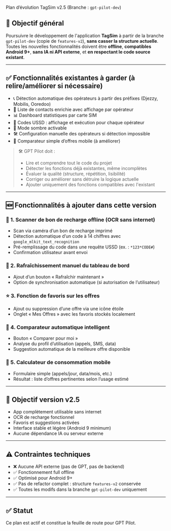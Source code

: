 Plan d’évolution TagSim v2.5 (Branche : `gpt-pilot-dev`)

## 🔧 Objectif général

Poursuivre le développement de l'application **TagSim** à partir de la branche `gpt-pilot-dev` (copie de `features-v2`), **sans casser la structure actuelle**.  
Toutes les nouvelles fonctionnalités doivent être **offline**, **compatibles Android 9+**, **sans IA ni API externe**, et **en respectant le code source existant**.

---

## ✅ Fonctionnalités existantes à garder (à relire/améliorer si nécessaire)

- 📞 Détection automatique des opérateurs à partir des préfixes (Djezzy, Mobilis, Ooredoo)
- 👥 Liste de contacts enrichie avec affichage par opérateur
- 📊 Dashboard statistiques par carte SIM
- 💬 Codes USSD : affichage et exécution pour chaque opérateur
- 🌙 Mode sombre activable
- 🛠️ Configuration manuelle des opérateurs si détection impossible
- 📶 Comparateur simple d’offres mobile (à améliorer)

> 🛠 GPT Pilot doit :
> - Lire et comprendre tout le code du projet
> - Détecter les fonctions déjà existantes, même incomplètes
> - Évaluer la qualité (structure, répétition, lisibilité)
> - Corriger ou améliorer sans détruire la logique actuelle
> - Ajouter uniquement des fonctions compatibles avec l'existant

---

## 🆕 Fonctionnalités à ajouter dans cette version

### 📸 1. Scanner de bon de recharge offline (OCR sans internet)
- Scan via caméra d’un bon de recharge imprimé
- Détection automatique d’un code à 14 chiffres avec `google_mlkit_text_recognition`
- Pré-remplissage du code dans une requête USSD (ex. : `*123*CODE#`)
- Confirmation utilisateur avant envoi

### 🔁 2. Rafraîchissement manuel du tableau de bord
- Ajout d’un bouton « Rafraîchir maintenant »
- Option de synchronisation automatique (si autorisation de l’utilisateur)

### ⭐ 3. Fonction de favoris sur les offres
- Ajout ou suppression d’une offre via une icône étoile
- Onglet « Mes Offres » avec les favoris stockés localement

### 🔄 4. Comparateur automatique intelligent
- Bouton « Comparer pour moi »
- Analyse du profil d’utilisation (appels, SMS, data)
- Suggestion automatique de la meilleure offre disponible

### 🧮 5. Calculateur de consommation mobile
- Formulaire simple (appels/jour, data/mois, etc.)
- Résultat : liste d’offres pertinentes selon l’usage estimé

---

## 🎯 Objectif version v2.5

- App complètement utilisable sans internet
- OCR de recharge fonctionnel
- Favoris et suggestions activées
- Interface stable et légère (Android 9 minimum)
- Aucune dépendance IA ou serveur externe

---

## ⚠️ Contraintes techniques

- ❌ Aucune API externe (pas de GPT, pas de backend)
- ✅ Fonctionnement full offline
- ✅ Optimisé pour Android 9+
- ✅ Pas de refactor complet : structure `features-v2` conservée
- ✅ Toutes les modifs dans la branche `gpt-pilot-dev` uniquement

---

## ✅ Statut

Ce plan est actif et constitue la feuille de route pour GPT Pilot.
